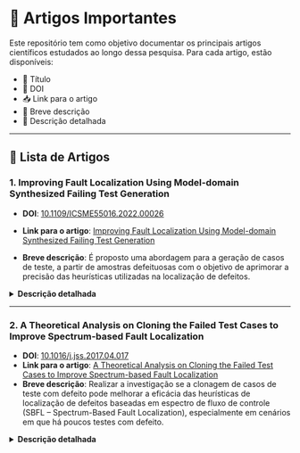 # 📝 Artigos Importantes
Este repositório tem como objetivo documentar os principais artigos científicos estudados ao longo dessa pesquisa. Para cada artigo, estão disponíveis:

- 📌 Título
- 🔗 DOI
- 📥 Link para o artigo
- 📝 Breve descrição
- 📖 Descrição detalhada
---
## 📄 Lista de Artigos

### 1. **Improving Fault Localization Using Model-domain Synthesized Failing Test Generation**
- **DOI**: [10.1109/ICSME55016.2022.00026](https://doi.org/10.1109/ICSME55016.2022.00026)
- **Link para o artigo**: [Improving Fault Localization Using Model-domain Synthesized Failing Test Generation](https://github.com/Reinaldo-Jr-Dev/doutorado/blob/article/IEEE-Improving_Fault_Localization_Using_Model-domain_Synthesized_Failing_Test_Generation.pdf)

- **Breve descrição**: É proposto uma abordagem para a geração de casos de teste, a partir de amostras defeituosas com o objetivo de aprimorar a precisão das heurísticas utilizadas na localização de defeitos.
<details>
  <summary><strong>Descrição detalhada</strong></summary>
  
  - Contribuições
    - É proposto uma abordagem (técnica de over-sampling SMOTE) para a geração de casos de teste com defeitos sintetizados, a partir de amostras defeituosas extraídas do modelo de domínio (matriz de espectro de fluxo de controle). O objetivo é aprimorar a precisão das heurísticas utilizadas na localização de defeitos.
    - Os experimentos de criação das amostras de testes com defeitos, melhorou significamente as heurísticas de localização de defeitos.
  - Importância do artigo para a pesquisa
    - Foi demonstrado que o procedimento de geração de casos de teste com defeitos sintetizados representa uma estratégia eficaz para aprimorar os dados originais do modelo de domínio. Essa melhoria contribui diretamente para o aumento da precisão das heurísticas de localização de defeitos.
    - As métricas utilizadas foram: Mean Average Rank (MAR), Mean First Rank (MFR) e Relative Improvement (RImp).
</details>

---

### 2. **A Theoretical Analysis on Cloning the Failed Test Cases to Improve Spectrum-based Fault Localization**
- **DOI**: [10.1016/j.jss.2017.04.017](https://doi.org/10.1016/j.jss.2017.04.017)
- **Link para o artigo**: [A Theoretical Analysis on Cloning the Failed Test Cases to Improve Spectrum-based Fault Localization](https://github.com/Reinaldo-Jr-Dev/doutorado/blob/article/A%20Theoretical%20Analysis%20on%20Cloning%20the%20Failed%20Test%20Cases%20to%20Improve%20Spectrum-based%20Fault%20Localization.pdf)
- **Breve descrição**: Realizar a investigação se a clonagem de casos de teste com defeito pode melhorar a eficácia das heurísticas de localização de defeitos baseadas em espectro de fluxo de controle (SBFL – Spectrum-Based Fault Localization), especialmente em cenários em que há poucos testes com defeito.
<details>
  <summary><strong>Descrição detalhada</strong></summary>

  - Contribuições
    - A proposta de clonagem dos casos de teste com defeito melhorou a precisão das principais heurísticas SBFL (de 33 heurísticas avaliadas, 22 heurísticas no cenário de um defeito, 21 em dois defeitos e 23 em três defeitos obtiveram melhores resultados), com base na métrica AVG Expense (quanto esforço é necessário para localizar o defeito na lista de suspeitos).
    - É apresentado de maneira empírica que a clonagem dos testes com defeito pode melhorar as heurísticas de localização de defeitos.
    - A proposta apresentada é uma abordagem simples e eficiente (em termos computacionais) para lidar com amostras desbalanceadas.
  - Importância do artigo para a pesquisa
    - Demonstra que a clonagem de casos de testes com defeito é uma estratégia eficaz e de baixo custo computacional para melhorar a eficácia das heurísticas de localização de defeitos, especialmente quando há poucos testes com defeito disponíveis.
</details>
